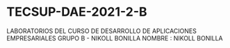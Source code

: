 # TECSUP-DAE-2021-2-B
LABORATORIOS DEL CURSO DE DESARROLLO DE APLICACIONES EMPRESARIALES GRUPO B - NIKOLL BONILLA 
NOMBRE : NIKOLL BONILLA
